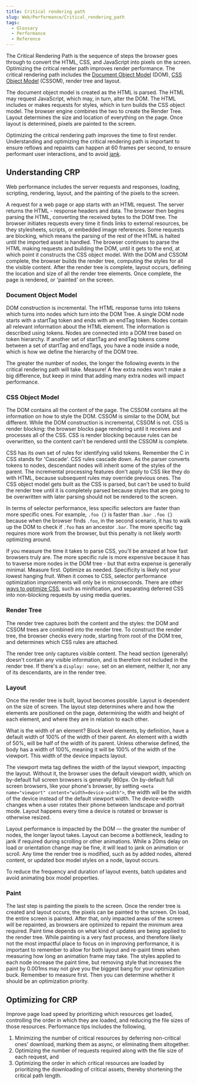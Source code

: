 ```yaml
---
title: Critical rendering path
slug: Web/Performance/Critical_rendering_path
tags:
  - Glossary
  - Performance
  - Reference
---
```


The Critical Rendering Path is the sequence of steps the browser goes through to convert the HTML, CSS, and JavaScript into pixels on the screen. Optimizing the critical render path improves render performance.
The critical rendering path includes the [Document Object Model](/en-US/docs/Web/API/Document_Object_Model) (DOM), [CSS Object Model](/en-US/docs/Web/API/CSS_Object_Model) (CSSOM), render tree and layout.

The document object model is created as the HTML is parsed. The HTML may request JavaScript, which may, in turn, alter the DOM. The HTML includes or makes requests for styles, which in turn builds the CSS object model. The browser engine combines the two to create the Render Tree. Layout determines the size and location of everything on the page. Once layout is determined, pixels are painted to the screen.

Optimizing the critical rendering path improves the time to first render. Understanding and optimizing the critical rendering path is important to ensure reflows and repaints can happen at 60 frames per second, to ensure performant user interactions, and to avoid [jank](/en-US/docs/Glossary/Jank).

## Understanding CRP

Web performance includes the server requests and responses, loading, scripting, rendering, layout, and the painting of the pixels to the screen.

A request for a web page or app starts with an HTML request. The server returns the HTML - response headers and data. The browser then begins parsing the HTML, converting the received bytes to the DOM tree. The browser initiates requests every time it finds links to external resources, be they stylesheets, scripts, or embedded image references. Some requests are blocking, which means the parsing of the rest of the HTML is halted until the imported asset is handled. The browser continues to parse the HTML making requests and building the DOM, until it gets to the end, at which point it constructs the CSS object model. With the DOM and CSSOM complete, the browser builds the render tree, computing the styles for all the visible content. After the render tree is complete, layout occurs, defining the location and size of all the render tree elements. Once complete, the page is rendered, or 'painted' on the screen.

### Document Object Model

DOM construction is incremental. The HTML response turns into tokens which turns into nodes which turn into the DOM Tree. A single DOM node starts with a startTag token and ends with an endTag token. Nodes contain all relevant information about the HTML element. The information is described using tokens. Nodes are connected into a DOM tree based on token hierarchy. If another set of startTag and endTag tokens come between a set of startTag and endTags, you have a node inside a node, which is how we define the hierarchy of the DOM tree.

The greater the number of nodes, the longer the following events in the critical rendering path will take. Measure! A few extra nodes won't make a big difference, but keep in mind that adding many extra nodes will impact performance.

### CSS Object Model

The DOM contains all the content of the page. The CSSOM contains all the information on how to style the DOM. CSSOM is similar to the DOM, but different. While the DOM construction is incremental, CSSOM is not. CSS is render blocking: the browser blocks page rendering until it receives and processes all of the CSS. CSS is render blocking because rules can be overwritten, so the content can't be rendered until the CSSOM is complete.

CSS has its own set of rules for identifying valid tokens. Remember the C in CSS stands for 'Cascade'. CSS rules cascade down. As the parser converts tokens to nodes, descendant nodes will inherit some of the styles of the parent. The incremental processing features don't apply to CSS like they do with HTML, because subsequent rules may override previous ones. The CSS object model gets built as the CSS is parsed, but can't be used to build the render tree until it is completely parsed because styles that are going to be overwritten with later parsing should not be rendered to the screen.

In terms of selector performance, less specific selectors are faster than more specific ones. For example, `.foo {}` is faster than `.bar .foo {}` because when the browser finds `.foo`, in the second scenario, it has to walk up the DOM to check if `.foo` has an ancestor `.bar`. The more specific tag requires more work from the browser, but this penalty is not likely worth optimizing around.

If you measure the time it takes to parse CSS, you'll be amazed at how fast browsers truly are. The more specific rule is more expensive because it has to traverse more nodes in the DOM tree - but that extra expense is generally minimal. Measure first. Optimize as needed. Specificity is likely not your lowest hanging fruit. When it comes to CSS, selector performance optimization improvements will only be in microseconds. There are other [ways to optimize CSS](/en-US/docs/Learn/Performance/CSS), such as minification, and separating deferred CSS into non-blocking requests by using media queries.

### Render Tree

The render tree captures both the content and the styles: the DOM and CSSOM trees are combined into the render tree. To construct the render tree, the browser checks every node, starting from root of the DOM tree, and determines which CSS rules are attached.

The render tree only captures visible content. The head section (generally) doesn't contain any visible information, and is therefore not included in the render tree. If there's a `display: none;` set on an element, neither it, nor any of its descendants, are in the render tree.

### Layout

Once the render tree is built, layout becomes possible. Layout is dependent on the size of screen. The layout step determines where and how the elements are positioned on the page, determining the width and height of each element, and where they are in relation to each other.

What is the width of an element? Block level elements, by definition, have a default width of 100% of the width of their parent. An element with a width of 50%, will be half of the width of its parent. Unless otherwise defined, the body has a width of 100%, meaning it will be 100% of the width of the viewport. This width of the device impacts layout.

The viewport meta tag defines the width of the layout viewport, impacting the layout. Without it, the browser uses the default viewport width, which on by-default full screen browsers is generally 960px. On by-default full screen browsers, like your phone's browser, by setting `<meta name="viewport" content="width=device-width">`, the width will be the width of the device instead of the default viewport width. The device-width changes when a user rotates their phone between landscape and portrait mode. Layout happens every time a device is rotated or browser is otherwise resized.

Layout performance is impacted by the DOM — the greater the number of nodes, the longer layout takes. Layout can become a bottleneck, leading to jank if required during scrolling or other animations. While a 20ms delay on load or orientation change may be fine, it will lead to jank on animation or scroll. Any time the render tree is modified, such as by added nodes, altered content, or updated box model styles on a node, layout occurs.

To reduce the frequency and duration of layout events, batch updates and avoid animating box model properties.

### Paint

The last step is painting the pixels to the screen. Once the render tree is created and layout occurs, the pixels can be painted to the screen. On load, the entire screen is painted. After that, only impacted areas of the screen will be repainted, as browsers are optimized to repaint the minimum area required. Paint time depends on what kind of updates are being applied to the render tree. While painting is a very fast process, and therefore likely not the most impactful place to focus on in improving performance, it is important to remember to allow for both layout and re-paint times when measuring how long an animation frame may take. The styles applied to each node increase the paint time, but removing style that increases the paint by 0.001ms may not give you the biggest bang for your optimization buck. Remember to measure first. Then you can determine whether it should be an optimization priority.

## Optimizing for CRP

Improve page load speed by prioritizing which resources get loaded, controlling the order in which they are loaded, and reducing the file sizes of those resources. Performance tips includes the following,
1) Minimizing the number of critical resources by deferring non-critical ones' download, marking them as async, or eliminating them altogether.
2) Optimizing the number of requests required along with the file size of each request, and
3) Optimizing the order in which critical resources are loaded by prioritizing the downloading of critical assets, thereby shortening the critical path length.
